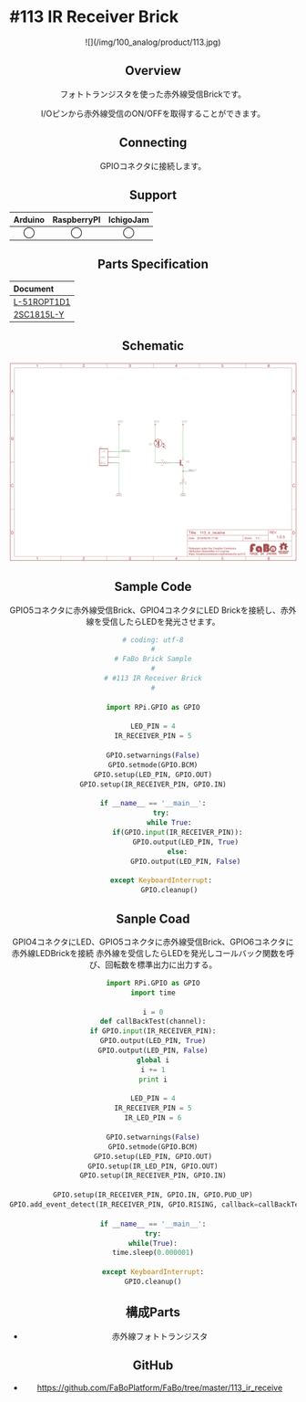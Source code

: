 # #113 IR Receiver Brick

<center>![](/img/100_analog/product/113.jpg)
<!--COLORME-->

## Overview
フォトトランジスタを使った赤外線受信Brickです。

I/Oピンから赤外線受信のON/OFFを取得することができます。

## Connecting
GPIOコネクタに接続します。

## Support
|Arduino|RaspberryPI|IchigoJam|
|:--:|:--:|:--:|
|◯|◯|◯|

## Parts Specification
| Document |
|:--|
| [L-51ROPT1D1](http://akizukidenshi.com/catalog/g/gI-04211/) |
| [2SC1815L-Y](http://akizukidenshi.com/catalog/g/gI-06475/) |

## Schematic
![](/img/100_analog/schematic/113_ir_receive.png)

## Sample Code

GPIO5コネクタに赤外線受信Brick、GPIO4コネクタにLED Brickを接続し、赤外線を受信したらLEDを発光させます。

```python
# coding: utf-8
#
# FaBo Brick Sample
#
# #113 IR Receiver Brick
#

import RPi.GPIO as GPIO

LED_PIN = 4
IR_RECEIVER_PIN = 5

GPIO.setwarnings(False)
GPIO.setmode(GPIO.BCM)
GPIO.setup(LED_PIN, GPIO.OUT)
GPIO.setup(IR_RECEIVER_PIN, GPIO.IN)

if __name__ == '__main__':
    try:
        while True:
            if(GPIO.input(IR_RECEIVER_PIN)):
                GPIO.output(LED_PIN, True)
            else:
                GPIO.output(LED_PIN, False)

    except KeyboardInterrupt:
        GPIO.cleanup()

```

## Sanple Coad

GPIO4コネクタにLED、GPIO5コネクタに赤外線受信Brick、GPIO6コネクタに赤外線LEDBrickを接続
赤外線を受信したらLEDを発光しコールバック関数を呼び、回転数を標準出力に出力する。
```python
import RPi.GPIO as GPIO
import time

i = 0
def callBackTest(channel):
if GPIO.input(IR_RECEIVER_PIN):
GPIO.output(LED_PIN, True)
GPIO.output(LED_PIN, False)
global i
i += 1
print i

LED_PIN = 4
IR_RECEIVER_PIN = 5
IR_LED_PIN = 6

GPIO.setwarnings(False)
GPIO.setmode(GPIO.BCM)
GPIO.setup(LED_PIN, GPIO.OUT)
GPIO.setup(IR_LED_PIN, GPIO.OUT)
GPIO.setup(IR_RECEIVER_PIN, GPIO.IN)

GPIO.setup(IR_RECEIVER_PIN, GPIO.IN, GPIO.PUD_UP)
GPIO.add_event_detect(IR_RECEIVER_PIN, GPIO.RISING, callback=callBackTest, bouncetime=300)

if __name__ == '__main__':
try:
while(True):
time.sleep(0.000001)

except KeyboardInterrupt:
GPIO.cleanup()

```

## 構成Parts
- 赤外線フォトトランジスタ

## GitHub
- https://github.com/FaBoPlatform/FaBo/tree/master/113_ir_receive
